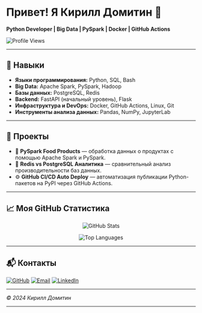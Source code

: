 # Привет! Я Кирилл Домитин 👋

**Python Developer | Big Data | PySpark | Docker | GitHub Actions**

![Profile Views](https://komarev.com/ghpvc/?username=KirillDomitin&color=blue)

---

## 🔧 Навыки

- **Языки программирования:** Python, SQL, Bash
- **Big Data:** Apache Spark, PySpark, Hadoop
- **Базы данных:** PostgreSQL, Redis
- **Backend:** FastAPI (начальный уровень), Flask
- **Инфраструктура и DevOps:** Docker, GitHub Actions, Linux, Git
- **Инструменты анализа данных:** Pandas, NumPy, JupyterLab

---

## 🚀 Проекты

- 🛒 **PySpark Food Products** — обработка данных о продуктах с помощью Apache Spark и PySpark.
- 🧠 **Redis vs PostgreSQL Аналитика** — сравнительный анализ производительности баз данных.
- ⚙️ **GitHub CI/CD Auto Deploy** — автоматизация публикации Python-пакетов на PyPI через GitHub Actions.

---

## 📈 Моя GitHub Статистика

<p align="center">
  <img src="https://github-readme-stats.vercel.app/api?username=KirillDomitin&show_icons=true&theme=dark&hide_border=true" alt="GitHub Stats" />
</p>

<p align="center">
  <img src="https://github-readme-stats.vercel.app/api/top-langs/?username=KirillDomitin&layout=compact&theme=dark&hide_border=true" alt="Top Languages" />
</p>

---

## 📬 Контакты

[![GitHub](https://img.shields.io/badge/GitHub-181717?style=for-the-badge&logo=github&logoColor=white)](https://github.com/KirillDomitin)
[![Email](https://img.shields.io/badge/Email-D14836?style=for-the-badge&logo=gmail&logoColor=white)](mailto:your@email.com)
[![LinkedIn](https://img.shields.io/badge/LinkedIn-0077B5?style=for-the-badge&logo=linkedin&logoColor=white)](https://linkedin.com/in/KirillDomitin)

---

_© 2024 Кирилл Домитин_

---
